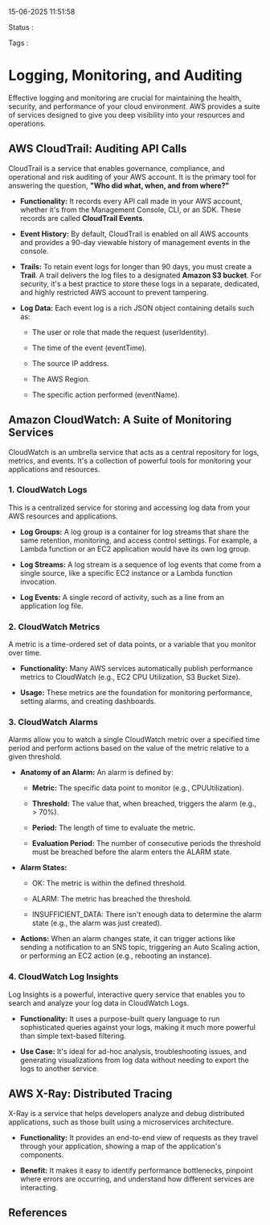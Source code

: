 15-06-2025 11:51:58

Status :

Tags :

# Logging, Monitoring, and Auditing

Effective logging and monitoring are crucial for maintaining the health, security, and performance of your cloud environment. AWS provides a suite of services designed to give you deep visibility into your resources and operations.

## AWS CloudTrail: Auditing API Calls

CloudTrail is a service that enables governance, compliance, and operational and risk auditing of your AWS account. It is the primary tool for answering the question, **"Who did what, when, and from where?"**

- **Functionality:** It records every API call made in your AWS account, whether it's from the Management Console, CLI, or an SDK. These records are called **CloudTrail Events**.
    
- **Event History:** By default, CloudTrail is enabled on all AWS accounts and provides a 90-day viewable history of management events in the console.
    
- **Trails:** To retain event logs for longer than 90 days, you must create a **Trail**. A trail delivers the log files to a designated **Amazon S3 bucket**. For security, it's a best practice to store these logs in a separate, dedicated, and highly restricted AWS account to prevent tampering.
    
- **Log Data:** Each event log is a rich JSON object containing details such as:
    
    - The user or role that made the request (userIdentity).
        
    - The time of the event (eventTime).
        
    - The source IP address.
        
    - The AWS Region.
        
    - The specific action performed (eventName).
        

## Amazon CloudWatch: A Suite of Monitoring Services

CloudWatch is an umbrella service that acts as a central repository for logs, metrics, and events. It's a collection of powerful tools for monitoring your applications and resources.

### 1. CloudWatch Logs

This is a centralized service for storing and accessing log data from your AWS resources and applications.

- **Log Groups:** A log group is a container for log streams that share the same retention, monitoring, and access control settings. For example, a Lambda function or an EC2 application would have its own log group.
    
- **Log Streams:** A log stream is a sequence of log events that come from a single source, like a specific EC2 instance or a Lambda function invocation.
    
- **Log Events:** A single record of activity, such as a line from an application log file.
    

### 2. CloudWatch Metrics

A metric is a time-ordered set of data points, or a variable that you monitor over time.

- **Functionality:** Many AWS services automatically publish performance metrics to CloudWatch (e.g., EC2 CPU Utilization, S3 Bucket Size).
    
- **Usage:** These metrics are the foundation for monitoring performance, setting alarms, and creating dashboards.
    

### 3. CloudWatch Alarms

Alarms allow you to watch a single CloudWatch metric over a specified time period and perform actions based on the value of the metric relative to a given threshold.

- **Anatomy of an Alarm:** An alarm is defined by:
    
    - **Metric:** The specific data point to monitor (e.g., CPUUtilization).
        
    - **Threshold:** The value that, when breached, triggers the alarm (e.g., > 70%).
        
    - **Period:** The length of time to evaluate the metric.
        
    - **Evaluation Period:** The number of consecutive periods the threshold must be breached before the alarm enters the ALARM state.
        
- **Alarm States:**
    
    - OK: The metric is within the defined threshold.
        
    - ALARM: The metric has breached the threshold.
        
    - INSUFFICIENT_DATA: There isn't enough data to determine the alarm state (e.g., the alarm was just created).
        
- **Actions:** When an alarm changes state, it can trigger actions like sending a notification to an SNS topic, triggering an Auto Scaling action, or performing an EC2 action (e.g., rebooting an instance).
    

### 4. CloudWatch Log Insights

Log Insights is a powerful, interactive query service that enables you to search and analyze your log data in CloudWatch Logs.

- **Functionality:** It uses a purpose-built query language to run sophisticated queries against your logs, making it much more powerful than simple text-based filtering.
    
- **Use Case:** It's ideal for ad-hoc analysis, troubleshooting issues, and generating visualizations from log data without needing to export the logs to another service.
    

## AWS X-Ray: Distributed Tracing

X-Ray is a service that helps developers analyze and debug distributed applications, such as those built using a microservices architecture.

- **Functionality:** It provides an end-to-end view of requests as they travel through your application, showing a map of the application's components.
    
- **Benefit:** It makes it easy to identify performance bottlenecks, pinpoint where errors are occurring, and understand how different services are interacting.


## References


